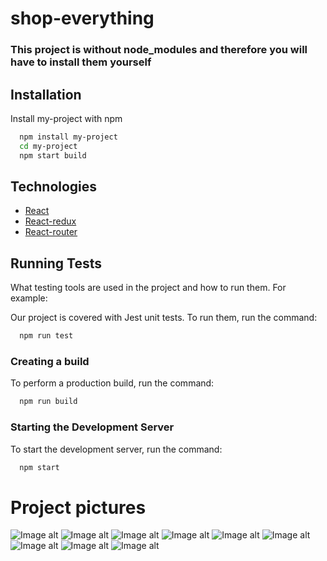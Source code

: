 # shop-everything

### This project is without node_modules and therefore you will have to install them yourself

 
## Installation

Install my-project with npm

```bash
  npm install my-project
  cd my-project
  npm start build
```
    
## Technologies

 - [React](https://ru.legacy.reactjs.org/)
 - [React-redux](https://redux.js.org/)
 - [React-router](https://reactrouter.com/en/main)
 
## Running Tests

What testing tools are used in the project and how to run them. For example:

Our project is covered with Jest unit tests. To run them, run the command:

```bash
  npm run test
```


### Creating a build

To perform a production build, run the command:

```bash
  npm run build
```

### Starting the Development Server

To start the development server, run the command:
```bash
  npm start
```




# Project pictures
![Image alt](https://github.com/bottlin-rnbclub/shop-everything-/blob/main/image%20for%20git/1.png)
![Image alt](https://github.com/bottlin-rnbclub/shop-everything-/blob/main/image%20for%20git/2.png)
![Image alt](https://github.com/bottlin-rnbclub/shop-everything-/blob/main/image%20for%20git/3.png)
![Image alt](https://github.com/bottlin-rnbclub/shop-everything-/blob/main/image%20for%20git/4.png)
![Image alt](https://github.com/bottlin-rnbclub/shop-everything-/blob/main/image%20for%20git/5.png)
![Image alt](https://github.com/bottlin-rnbclub/shop-everything-/blob/main/image%20for%20git/6.png)
![Image alt](https://github.com/bottlin-rnbclub/shop-everything-/blob/main/image%20for%20git/7.png)
![Image alt](https://github.com/bottlin-rnbclub/shop-everything-/blob/main/image%20for%20git/8.png)
![Image alt](https://github.com/bottlin-rnbclub/shop-everything-/blob/main/image%20for%20git/9.png)


